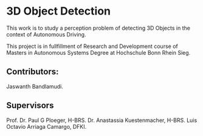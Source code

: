 # 3D Object Detection

This work is to study a perception problem of detecting 3D Objects in the context of Autonomous Driving. 

This project is in fullfillment of Research and Development course of Masters in Autonomous Systems Degree at Hochschule Bonn Rhein Sieg. 

## Contributors:
Jaswanth Bandlamudi.  
  
  
## Supervisors
Prof. Dr. Paul G Ploeger, H-BRS.
Dr. Anastassia Kuestenmacher, H-BRS.
Luis Octavio Arriaga Camargo, DFKI.
